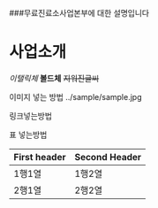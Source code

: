 ###무료진료소사업본부에 대한 설명입니다

# 사업소개
*이탤릭체*
**볼드체**
~~지워진글씨~~

이미지 넣는 방법
../sample/sample.jpg

링크넣는방법

표 넣는방법

|First header|Second Header|
|------------|-------------|
|1행1열| 1행2열|
|2행1열| 2행2열|

